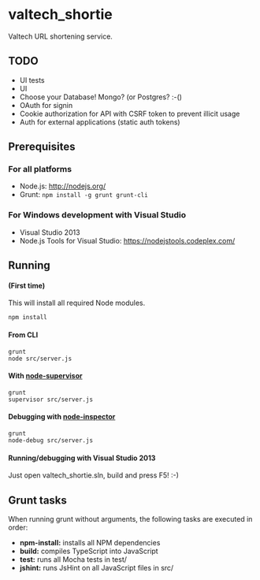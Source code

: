 # valtech\_shortie

Valtech URL shortening service.

## TODO

* UI tests
* UI
* Choose your Database! Mongo? (or Postgres? :-()
* OAuth for signin
* Cookie authorization for API with CSRF token to prevent illicit usage
* Auth for external applications (static auth tokens)


## Prerequisites

### For all platforms

 * Node.js: http://nodejs.org/
 * Grunt: `npm install -g grunt grunt-cli`

### For Windows development with Visual Studio

 * Visual Studio 2013
 * Node.js Tools for Visual Studio: https://nodejstools.codeplex.com/

## Running

#### (First time)

This will install all required Node modules. 

    npm install

#### From CLI 

    grunt
    node src/server.js

#### With [node-supervisor](https://github.com/isaacs/node-supervisor)

    grunt
    supervisor src/server.js

#### Debugging with [node-inspector](https://github.com/node-inspector/node-inspector)

    grunt
    node-debug src/server.js

#### Running/debugging with Visual Studio 2013

Just open valtech_shortie.sln, build and press F5! :-)

## Grunt tasks

When running grunt without arguments, the following tasks are executed in order:

* **npm-install:** installs all NPM dependencies
* **build:** compiles TypeScript into JavaScript
* **test:** runs all Mocha tests in test/
* **jshint:** runs JsHint on all JavaScript files in src/